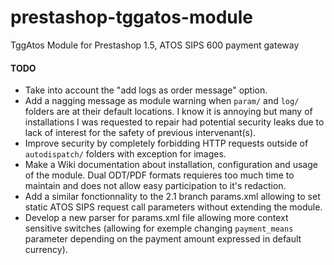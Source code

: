 prestashop-tggatos-module
=========================

TggAtos Module for Prestashop 1.5, ATOS SIPS 600 payment gateway

#### TODO
- Take into account the "add logs as order message" option.
- Add a nagging message as module warning when `param/` and `log/` folders are at their default locations. I know it is annoying but many of installations I was requested to repair had potential security leaks due to lack of interest for the safety of previous intervenant(s).
- Improve security by completely forbidding HTTP requests outside of `autodispatch/` folders with exception for images.
- Make a Wiki documentation about installation, configuration and usage of the module. Dual ODT/PDF formats requieres too much time to maintain and does not allow easy participation to it's redaction.
- Add a similar fonctionnality to the 2.1 branch params.xml allowing to set static ATOS SIPS request call parameters without extending the module.
- Develop a new parser for params.xml file allowing more context sensitive switches (allowing for exemple changing `payment_means` parameter depending on the payment amount expressed in default currency).
